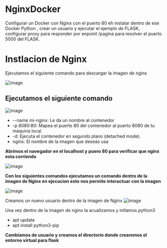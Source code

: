 # NginxDocker
Configurar un Docker con Nginx con el puerto 80 eh instalar dentro de ese Docker Python , crear un usuario y ejecutar el ejemplo de FLASK, configurar proxy para responder por enpoint /pagina para resolver el puerto 5000 del FLASK.

# Instlacion de Nginx
Ejecutamos el siguiente comando para descargar la imagen de nginx

![image](https://github.com/user-attachments/assets/3a229396-cfbd-4ba8-9bb2-d8b1e584e73d)

## Ejecutamos el siguiente comando 

![image](https://github.com/user-attachments/assets/2f137aa1-d3db-4ec7-91fa-6629a7f27031)

* --name mi-nginx: Le da un nombre al contenedor 
* -p 8080:80: Mapea el puerto 80 del contenedor al puerto 8080 de tu máquina local.
* -d: Ejecuta el contenedor en segundo plano (detached mode).
* nginx: El nombre de la imagen que deseas usa

**Abrimos el navegador en el localhost y puero 80 para verificar que nginx esta corriendo**

![image](https://github.com/user-attachments/assets/afa16871-098f-4112-93ef-7b5a8ec95b08)

**Con los siguientes comandos ejecutamos un comando dentro de la imagen de Nginx en ejecucion esto nos permite interactuar con la imagen**

![image](https://github.com/user-attachments/assets/e5718a28-da23-46e0-b1e9-53cc4776132a)

Creamos un nuevo usuario dentro de la imagen de Nginx
![image](https://github.com/user-attachments/assets/90549080-6cab-47b0-9213-278554537128)

Una vez dentro de la imagen de nginx la acualizamos y intlamos python3 
* apt update
* apt install python3-pip

**Cambiamos de usuario y creamos el directorio donde crearemos el entorno virtual para flask**




  
